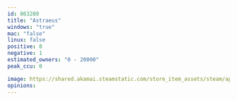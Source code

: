 ```yaml
---
id: 863280
title: "Astraeus"
windows: "true"
mac: "false"
linux: false
positive: 8
negative: 1
estimated_owners: "0 - 20000"
peak_ccu: 0

image: https://shared.akamai.steamstatic.com/store_item_assets/steam/apps/863280/header.jpg?t=1727909462
opinions:
---
```

